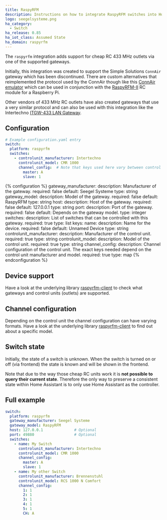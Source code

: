 ```yaml
---
title: RaspyRFM
description: Instructions on how to integrate RaspyRFM switches into Home Assistant.
logo: seegelsysteme.png
ha_category:
  - Switch
ha_release: 0.85
ha_iot_class: Assumed State
ha_domain: raspyrfm
---
```


The `raspyrfm` integration adds support for cheap RC 433 MHz outlets via one of the supported gateways.

Initially, this integration was created to support the Simple Solutions `ConnAir` gateway which has been discontinued. There are custom alternatives that reimplemented the protocol used by the ConnAir though like this [ConnAir emulator](https://github.com/Phunkafizer/RaspyRFM/blob/master/connair.py) which can be used in conjunction with the [RaspyRFM-II](https://www.seegel-systeme.de/produkt/raspyrfm-ii) RC module for a Raspberry Pi.

Other vendors of 433 MHz RC outlets have also created gateways that use a very similar protocol and can also be used with this integration like the Intertechno [ITGW-433 LAN Gateway](https://www.intertechno24.de/LAN-Gateway/Gateway-ITGW-433.html).

## Configuration

```yaml
# Example configuration.yaml entry
switch:
  platform: raspyrfm
  switches:
    - controlunit_manufacturer: Intertechno
      controlunit_model: CMR 1000
      channel_config:  # Note that keys used here vary between control units
        master: A
        slave: 1
```

{% configuration %}
gateway_manufacturer:
  description: Manufacturer of the gateway.
  required: false
  default: Seegel Systeme
  type: string
gateway_model:
  description: Model of the gateway.
  required: false
  default: RaspyRFM
  type: string
host:
  description: Host of the gateway.
  required: false
  default: 127.0.0.1
  type: string
port:
  description: Port of the gateway.
  required: false
  default: Depends on the gateway model.
  type: integer
switches:
  description: List of switches that can be controlled with this gateway.
  required: true
  type: list
  keys:
    name:
      description: Name for the device.
      required: false
      default: Unnamed Device
      type: string
    controlunit_manufacturer:
      description: Manufacturer of the control unit.
      required: true
      type: string
    controlunit_model:
      description: Model of the control unit.
      required: true
      type: string
    channel_config:
      description: Channel configuration of the control unit. The exact keys needed depend on the control unit manufacturer and model.
      required: true
      type: map
{% endconfiguration %}

## Device support

Have a look at the underlying library [raspyrfm-client](https://github.com/markusressel/raspyrfm-client) to check what gateways and control units (outlets) are supported.

## Channel configuration

Depending on the control unit the channel configuration can have varying formats. Have a look at the underlying library [raspyrfm-client](https://github.com/markusressel/raspyrfm-client) to find out about a specific model.

## Switch state

Initially, the state of a switch is unknown. When the switch is turned on or off (via frontend) the state is known and will be shown in the frontend.

<div class='note warning'>

Note that due to the way those cheap RC units work it is **not possible to query their current state**. Therefore the only way to preserve a consistent state within Home Assistant is to only use Home Assistant as the controller.

</div>

## Full example

```yaml
switch:
  platform: raspyrfm
  gateway_manufacturer: Seegel Systeme
  gateway_model: RaspyRFM
  host: 127.0.0.1              # Optional
  port: 49880                  # Optional
  switches:
    - name: My Switch
      controlunit_manufacturer: Intertechno
      controlunit_model: CMR 1000
      channel_config:
        master: A
        slave: 1
    - name: My other Switch
      controlunit_manufacturer: Brennenstuhl
      controlunit_model: RCS 1000 N Comfort
      channel_config:
        1: 1
        2: 1
        3: 1
        4: 1
        5: 1
        CH: A
```
